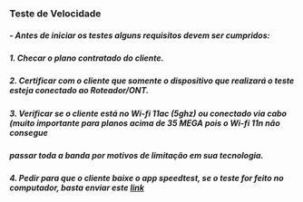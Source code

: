 ### Teste de Velocidade


#####     - Antes de iniciar os testes alguns requisitos devem ser cumpridos:

#####         1. Checar o plano contratado do cliente.
#####         2. Certificar com o cliente que somente o dispositivo que realizará o teste esteja conectado ao Roteador/ONT.
#####         3. Verificar se o cliente está no Wi-fi 11ac (5ghz) ou conectado via cabo (muito importante para planos acima de 35 MEGA pois o Wi-fi 11n não consegue
##### passar toda a banda por motivos de limitação em sua tecnologia.
#####         4. Pedir para que o cliente baixe o app speedtest, se o teste for feito no computador, basta enviar este [**link**](speedtest.net)
     
     
